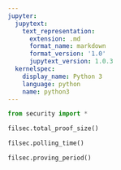 ```yaml
---
jupyter:
  jupytext:
    text_representation:
      extension: .md
      format_name: markdown
      format_version: '1.0'
      jupytext_version: 1.0.3
  kernelspec:
    display_name: Python 3
    language: python
    name: python3
---
```


```python
from security import *
```

```python
filsec.total_proof_size()
```

```python
filsec.polling_time()
```

```python
filsec.proving_period()
```

```python

```
